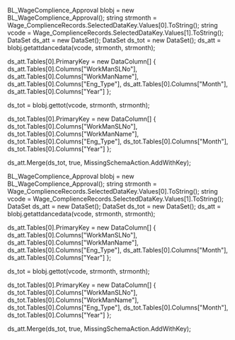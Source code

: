   BL_WageComplience_Approval blobj = new BL_WageComplience_Approval();
  string strmonth = Wage_ComplienceRecords.SelectedDataKey.Values[0].ToString();
  string vcode = Wage_ComplienceRecords.SelectedDataKey.Values[1].ToString();
  DataSet ds_att = new DataSet();
  DataSet ds_tot = new DataSet();
  ds_att = blobj.getattdancedata(vcode, strmonth, strmonth);


 

  ds_att.Tables[0].PrimaryKey = new DataColumn[] { ds_att.Tables[0].Columns["WorkManSLNo"], ds_att.Tables[0].Columns["WorkManName"], ds_att.Tables[0].Columns["Eng_Type"], ds_att.Tables[0].Columns["Month"], ds_att.Tables[0].Columns["Year"] };
 
  
  ds_tot = blobj.gettot(vcode, strmonth, strmonth);
      

  ds_tot.Tables[0].PrimaryKey = new DataColumn[] { ds_tot.Tables[0].Columns["WorkManSLNo"], ds_tot.Tables[0].Columns["WorkManName"], ds_tot.Tables[0].Columns["Eng_Type"], ds_tot.Tables[0].Columns["Month"], ds_tot.Tables[0].Columns["Year"] };

  ds_att.Merge(ds_tot, true, MissingSchemaAction.AddWithKey);

  BL_WageComplience_Approval blobj = new BL_WageComplience_Approval();
  string strmonth = Wage_ComplienceRecords.SelectedDataKey.Values[0].ToString();
  string vcode = Wage_ComplienceRecords.SelectedDataKey.Values[1].ToString();
  DataSet ds_att = new DataSet();
  DataSet ds_tot = new DataSet();
  ds_att = blobj.getattdancedata(vcode, strmonth, strmonth);


 

  ds_att.Tables[0].PrimaryKey = new DataColumn[] { ds_att.Tables[0].Columns["WorkManSLNo"], ds_att.Tables[0].Columns["WorkManName"], ds_att.Tables[0].Columns["Eng_Type"], ds_att.Tables[0].Columns["Month"], ds_att.Tables[0].Columns["Year"] };
 
  
  ds_tot = blobj.gettot(vcode, strmonth, strmonth);
      

  ds_tot.Tables[0].PrimaryKey = new DataColumn[] { ds_tot.Tables[0].Columns["WorkManSLNo"], ds_tot.Tables[0].Columns["WorkManName"], ds_tot.Tables[0].Columns["Eng_Type"], ds_tot.Tables[0].Columns["Month"], ds_tot.Tables[0].Columns["Year"] };

  ds_att.Merge(ds_tot, true, MissingSchemaAction.AddWithKey);

